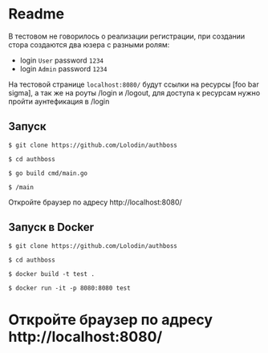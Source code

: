 # Readme
В тестовом не говорилось о реализации регистрации, при создании стора
создаются два юзера с разными ролям: 
* login `User` password `1234`
* login `Admin` password `1234`

На тестовой странице `localhost:8080/` будут ссылки на ресурсы [foo bar sigma], 
а так же на роуты /login и /logout, для доступа к ресурсам нужно пройти аунтефикация в /login

## Запуск

`$ git clone https://github.com/Lolodin/authboss`

`$ cd authboss`

`$ go build cmd/main.go `

`$ /main`

Откройте браузер по адресу http://localhost:8080/ 

## Запуск в Docker

`$ git clone https://github.com/Lolodin/authboss`

`$ cd authboss`

`$ docker build -t test .`

`$ docker run -it -p 8080:8080 test`

Откройте браузер по адресу http://localhost:8080/ 
=======
